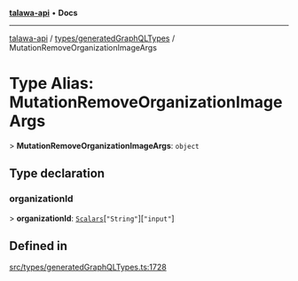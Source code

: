 [**talawa-api**](../../../README.md) • **Docs**

***

[talawa-api](../../../modules.md) / [types/generatedGraphQLTypes](../README.md) / MutationRemoveOrganizationImageArgs

# Type Alias: MutationRemoveOrganizationImageArgs

\> **MutationRemoveOrganizationImageArgs**: `object`

## Type declaration

### organizationId

\> **organizationId**: [`Scalars`](Scalars.md)\[`"String"`\]\[`"input"`\]

## Defined in

[src/types/generatedGraphQLTypes.ts:1728](https://github.com/PalisadoesFoundation/talawa-api/blob/0e711c6a6b57f55ab5776fc9c8edfc5ebc0b3d70/src/types/generatedGraphQLTypes.ts#L1728)
